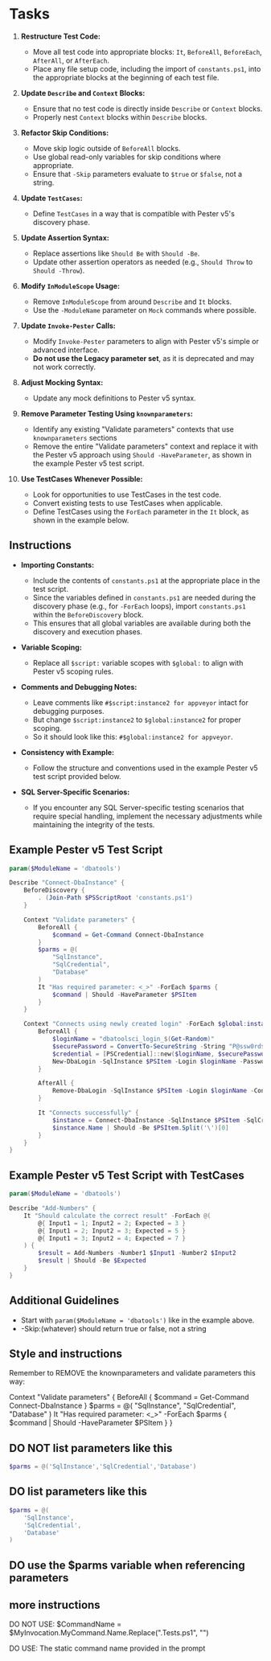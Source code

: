# Tasks

1. **Restructure Test Code:**
   - Move all test code into appropriate blocks: `It`, `BeforeAll`, `BeforeEach`, `AfterAll`, or `AfterEach`.
   - Place any file setup code, including the import of `constants.ps1`, into the appropriate blocks at the beginning of each test file.

2. **Update `Describe` and `Context` Blocks:**
   - Ensure that no test code is directly inside `Describe` or `Context` blocks.
   - Properly nest `Context` blocks within `Describe` blocks.

3. **Refactor Skip Conditions:**
   - Move skip logic outside of `BeforeAll` blocks.
   - Use global read-only variables for skip conditions where appropriate.
   - Ensure that `-Skip` parameters evaluate to `$true` or `$false`, not a string.

4. **Update `TestCases`:**
   - Define `TestCases` in a way that is compatible with Pester v5's discovery phase.

5. **Update Assertion Syntax:**
   - Replace assertions like `Should Be` with `Should -Be`.
   - Update other assertion operators as needed (e.g., `Should Throw` to `Should -Throw`).

6. **Modify `InModuleScope` Usage:**
   - Remove `InModuleScope` from around `Describe` and `It` blocks.
   - Use the `-ModuleName` parameter on `Mock` commands where possible.

7. **Update `Invoke-Pester` Calls:**
   - Modify `Invoke-Pester` parameters to align with Pester v5's simple or advanced interface.
   - **Do not use the Legacy parameter set**, as it is deprecated and may not work correctly.

8. **Adjust Mocking Syntax:**
   - Update any mock definitions to Pester v5 syntax.

9. **Remove Parameter Testing Using `knownparameters`:**
   - Identify any existing "Validate parameters" contexts that use `knownparameters` sections
   - Remove the entire "Validate parameters" context and replace it with the Pester v5 approach using `Should -HaveParameter`, as shown in the example Pester v5 test script.

10. **Use TestCases Whenever Possible:**
    - Look for opportunities to use TestCases in the test code.
    - Convert existing tests to use TestCases when applicable.
    - Define TestCases using the `ForEach` parameter in the `It` block, as shown in the example below.

## Instructions

- **Importing Constants:**
  - Include the contents of `constants.ps1` at the appropriate place in the test script.
  - Since the variables defined in `constants.ps1` are needed during the discovery phase (e.g., for `-ForEach` loops), import `constants.ps1` within the `BeforeDiscovery` block.
  - This ensures that all global variables are available during both the discovery and execution phases.

- **Variable Scoping:**
  - Replace all `$script:` variable scopes with `$global:` to align with Pester v5 scoping rules.

- **Comments and Debugging Notes:**
  - Leave comments like `#$script:instance2 for appveyor` intact for debugging purposes.
  - But change `$script:instance2` to `$global:instance2` for proper scoping.
  - So it should look like this: `#$global:instance2 for appveyor`.

- **Consistency with Example:**
  - Follow the structure and conventions used in the example Pester v5 test script provided below.

- **SQL Server-Specific Scenarios:**
  - If you encounter any SQL Server-specific testing scenarios that require special handling, implement the necessary adjustments while maintaining the integrity of the tests.

## Example Pester v5 Test Script

```powershell
param($ModuleName = 'dbatools')

Describe "Connect-DbaInstance" {
    BeforeDiscovery {
        . (Join-Path $PSScriptRoot 'constants.ps1')
    }

    Context "Validate parameters" {
        BeforeAll {
            $command = Get-Command Connect-DbaInstance
        }
        $parms = @(
            "SqlInstance",
            "SqlCredential",
            "Database"
        )
        It "Has required parameter: <_>" -ForEach $parms {
            $command | Should -HaveParameter $PSItem
        }
    }

    Context "Connects using newly created login" -ForEach $global:instances {
        BeforeAll {
            $loginName = "dbatoolsci_login_$(Get-Random)"
            $securePassword = ConvertTo-SecureString -String "P@ssw0rd$(Get-Random)" -AsPlainText -Force
            $credential = [PSCredential]::new($loginName, $securePassword)
            New-DbaLogin -SqlInstance $PSItem -Login $loginName -Password $securePassword -Confirm:$false
        }

        AfterAll {
            Remove-DbaLogin -SqlInstance $PSItem -Login $loginName -Confirm:$false
        }

        It "Connects successfully" {
            $instance = Connect-DbaInstance -SqlInstance $PSItem -SqlCredential $credential
            $instance.Name | Should -Be $PSItem.Split('\')[0]
        }
    }
}
```

## Example Pester v5 Test Script with TestCases

```powershell
param($ModuleName = 'dbatools')

Describe "Add-Numbers" {
    It "Should calculate the correct result" -ForEach @(
        @{ Input1 = 1; Input2 = 2; Expected = 3 }
        @{ Input1 = 2; Input2 = 3; Expected = 5 }
        @{ Input1 = 3; Input2 = 4; Expected = 7 }
    ) {
        $result = Add-Numbers -Number1 $Input1 -Number2 $Input2
        $result | Should -Be $Expected
    }
}
```

## Additional Guidelines
* Start with `param($ModuleName = 'dbatools')` like in the example above.
* -Skip:(whatever) should return true or false, not a string


## Style and instructions

Remember to REMOVE the knownparameters and validate parameters this way:

Context "Validate parameters" {
    BeforeAll {
        $command = Get-Command Connect-DbaInstance
    }
    $parms = @(
        "SqlInstance",
        "SqlCredential",
        "Database"
    )
    It "Has required parameter: <_>" -ForEach $parms {
        $command | Should -HaveParameter $PSItem
    }
}

## DO NOT list parameters like this

```powershell
$parms = @('SqlInstance','SqlCredential','Database')
```

## DO list parameters like this

```powershell
$parms = @(
    'SqlInstance',
    'SqlCredential',
    'Database'
)
```

## DO use the $parms variable when referencing parameters

## more instructions

DO NOT USE:
$CommandName = $MyInvocation.MyCommand.Name.Replace(".Tests.ps1", "")

DO USE:
The static command name provided in the prompt